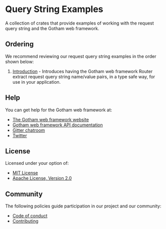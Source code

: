 # Query String Examples

A collection of crates that provide examples of working with the request query string and the
Gotham web framework.

## Ordering

We recommend reviewing our request query string examples in the order shown below:

1. [Introduction](introduction) - Introduces having the Gotham web framework Router extract request
                                  query string name/value pairs, in a type safe way, for use in
                                  your application.

## Help

You can get help for the Gotham web framework at:

* [The Gotham web framework website](https://gotham-rs.github.io/gotham.rs/)
* [Gotham web framework API documentation](https://docs.rs/gotham/)
* [Gitter chatroom](https://gitter.im/gotham-rs/gotham)
* [Twitter](https://twitter.com/gotham_rs)

## License

Licensed under your option of:

* [MIT License](../LICENSE-MIT)
* [Apache License, Version 2.0](../LICENSE-APACHE)

## Community

The following policies guide participation in our project and our community:

* [Code of conduct](../../CODE_OF_CONDUCT.md)
* [Contributing](../../CONTRIBUTING.md)
